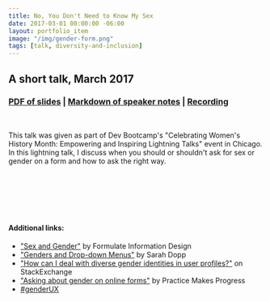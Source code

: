 ```yaml
---
title: No, You Don't Need to Know My Sex
date: 2017-03-01 00:00:00 -06:00
layout: portfolio_item
image: "/img/gender-form.png"
tags: [talk, diversity-and-inclusion]
---
```


## A short talk, March 2017
### [PDF of slides](/documents/gender-form.pdf) | [Markdown of speaker notes](/documents/gender_on_forms.md) | [Recording](https://vimeo.com/216276934/c93f7b6755)

<br>

This talk was given as part of Dev Bootcamp's "Celebrating Women's History Month: Empowering and Inspiring Lightning Talks" event in Chicago. In this lightning talk, I discuss when you should or shouldn't ask for sex or gender on a form and how to ask the right way.

<br>
<br>

<script async class="speakerdeck-embed" data-id="d984a0b5445f4dc4ab9eb7d388e0554e" data-ratio="1.77777777777778" src="//speakerdeck.com/assets/embed.js"></script>

<br><br>
#### Additional links:
- ["Sex and Gender"](https://www.formulate.com.au/blog/sex-and-gender) by Formulate Information Design
- ["Genders and Drop-down Menus"](http://www.sarahdopp.com/blog/2008/genders-and-drop-down-menus/) by Sarah Dopp
- ["How can I deal with diverse gender identities in user profiles?"](https://ux.stackexchange.com/questions/25826/how-can-i-deal-with-diverse-gender-identities-in-user-profiles) on StackExchange
- ["Asking about gender on online forms"](http://www.practicemakesprogress.org/blog/2015/9/18/asking-about-gender-on-online-forms) by Practice Makes Progress
- [#genderUX](http://43epnd.axshare.com/gender.html)
